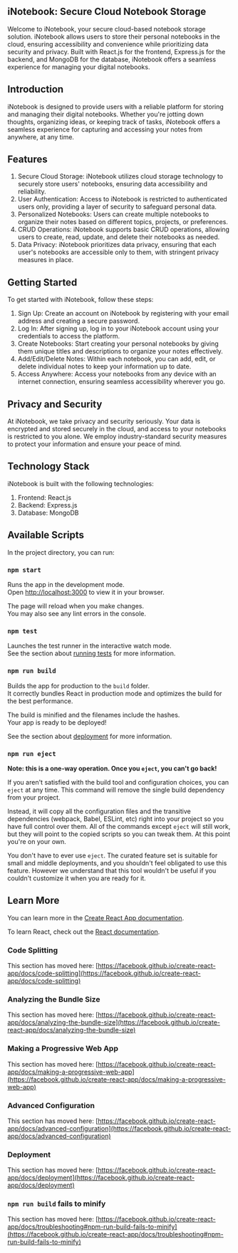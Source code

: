 ## iNotebook: Secure Cloud Notebook Storage
Welcome to iNotebook, your secure cloud-based notebook storage solution. iNotebook allows users to store their personal notebooks in the cloud, ensuring accessibility and convenience while prioritizing data security and privacy. Built with React.js for the frontend, Express.js for the backend, and MongoDB for the database, iNotebook offers a seamless experience for managing your digital notebooks.

## Introduction
iNotebook is designed to provide users with a reliable platform for storing and managing their digital notebooks. Whether you're jotting down thoughts, organizing ideas, or keeping track of tasks, iNotebook offers a seamless experience for capturing and accessing your notes from anywhere, at any time.

## Features
1. Secure Cloud Storage: iNotebook utilizes cloud storage technology to securely store users' notebooks, ensuring data accessibility and reliability.
2. User Authentication: Access to iNotebook is restricted to authenticated users only, providing a layer of security to safeguard personal data.
3. Personalized Notebooks: Users can create multiple notebooks to organize their notes based on different topics, projects, or preferences.
4. CRUD Operations: iNotebook supports basic CRUD operations, allowing users to create, read, update, and delete their notebooks as needed.
5. Data Privacy: iNotebook prioritizes data privacy, ensuring that each user's notebooks are accessible only to them, with stringent privacy measures in place.

## Getting Started
To get started with iNotebook, follow these steps:

1. Sign Up: Create an account on iNotebook by registering with your email address and creating a secure password.
2. Log In: After signing up, log in to your iNotebook account using your credentials to access the platform.
3. Create Notebooks: Start creating your personal notebooks by giving them unique titles and descriptions to organize your notes effectively.
4. Add/Edit/Delete Notes: Within each notebook, you can add, edit, or delete individual notes to keep your information up to date.
4. Access Anywhere: Access your notebooks from any device with an internet connection, ensuring seamless accessibility wherever you go.

## Privacy and Security
At iNotebook, we take privacy and security seriously. Your data is encrypted and stored securely in the cloud, and access to your notebooks is restricted to you alone. We employ industry-standard security measures to protect your information and ensure your peace of mind.

## Technology Stack
iNotebook is built with the following technologies:

1. Frontend: React.js
2. Backend: Express.js
3. Database: MongoDB

## Available Scripts

In the project directory, you can run:

### `npm start`

Runs the app in the development mode.\
Open [http://localhost:3000](http://localhost:3000) to view it in your browser.

The page will reload when you make changes.\
You may also see any lint errors in the console.

### `npm test`

Launches the test runner in the interactive watch mode.\
See the section about [running tests](https://facebook.github.io/create-react-app/docs/running-tests) for more information.

### `npm run build`

Builds the app for production to the `build` folder.\
It correctly bundles React in production mode and optimizes the build for the best performance.

The build is minified and the filenames include the hashes.\
Your app is ready to be deployed!

See the section about [deployment](https://facebook.github.io/create-react-app/docs/deployment) for more information.

### `npm run eject`

**Note: this is a one-way operation. Once you `eject`, you can't go back!**

If you aren't satisfied with the build tool and configuration choices, you can `eject` at any time. This command will remove the single build dependency from your project.

Instead, it will copy all the configuration files and the transitive dependencies (webpack, Babel, ESLint, etc) right into your project so you have full control over them. All of the commands except `eject` will still work, but they will point to the copied scripts so you can tweak them. At this point you're on your own.

You don't have to ever use `eject`. The curated feature set is suitable for small and middle deployments, and you shouldn't feel obligated to use this feature. However we understand that this tool wouldn't be useful if you couldn't customize it when you are ready for it.

## Learn More

You can learn more in the [Create React App documentation](https://facebook.github.io/create-react-app/docs/getting-started).

To learn React, check out the [React documentation](https://reactjs.org/).

### Code Splitting

This section has moved here: [https://facebook.github.io/create-react-app/docs/code-splitting](https://facebook.github.io/create-react-app/docs/code-splitting)

### Analyzing the Bundle Size

This section has moved here: [https://facebook.github.io/create-react-app/docs/analyzing-the-bundle-size](https://facebook.github.io/create-react-app/docs/analyzing-the-bundle-size)

### Making a Progressive Web App

This section has moved here: [https://facebook.github.io/create-react-app/docs/making-a-progressive-web-app](https://facebook.github.io/create-react-app/docs/making-a-progressive-web-app)

### Advanced Configuration

This section has moved here: [https://facebook.github.io/create-react-app/docs/advanced-configuration](https://facebook.github.io/create-react-app/docs/advanced-configuration)

### Deployment

This section has moved here: [https://facebook.github.io/create-react-app/docs/deployment](https://facebook.github.io/create-react-app/docs/deployment)

### `npm run build` fails to minify

This section has moved here: [https://facebook.github.io/create-react-app/docs/troubleshooting#npm-run-build-fails-to-minify](https://facebook.github.io/create-react-app/docs/troubleshooting#npm-run-build-fails-to-minify)
